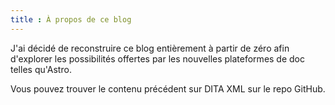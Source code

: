 ```yaml
---
title : À propos de ce blog
---
```


J'ai décidé de reconstruire ce blog entièrement à partir de zéro afin d'explorer les possibilités offertes par les nouvelles plateformes de doc telles qu'Astro.

Vous pouvez trouver le contenu précédent sur DITA XML sur le repo GitHub.
